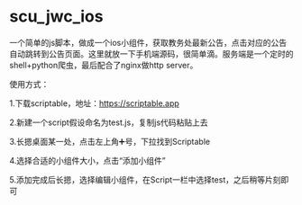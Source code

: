 # scu_jwc_ios
 一个简单的js脚本，做成一个ios小组件，获取教务处最新公告，点击对应的公告自动跳转到公告页面。这里就放一下手机端源码，很简单滴。服务端是一个定时的shell+python爬虫，最后配合了nginx做http server。
 
 使用方式：
 
 1.下载scriptable，地址：https://scriptable.app 
 
 2.新建一个script假设命名为test.js，复制js代码粘贴上去 
 
 3.长摁桌面某一处，点击左上角➕号，下拉找到Scriptable 
 
 4.选择合适的小组件大小，点击“添加小组件” 
 
 5.添加完成后长摁，选择编辑小组件，在Script一栏中选择test，之后稍等片刻即可 
 
